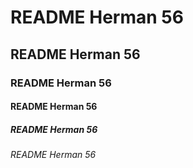# README Herman 56
## README Herman 56
### README Herman 56
#### README Herman 56
##### README Herman 56
###### README Herman 56
